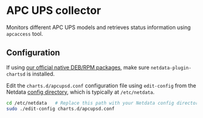 <!--
title: "APC UPS monitoring with Netdata"
custom_edit_url: "https://github.com/netdata/netdata/edit/master/collectors/charts.d.plugin/apcupsd/README.md"
sidebar_label: "APC UPS"
learn_status: "Published"
learn_topic_type: "References"
learn_rel_path: "Integrations/Monitor/Remotes/Devices"
-->

# APC UPS collector

Monitors different APC UPS models and retrieves status information using `apcaccess` tool.

## Configuration

If using [our official native DEB/RPM packages](https://github.com/netdata/netdata/blob/master/packaging/installer/methods/packages.md), make sure `netdata-plugin-chartsd` is installed.

Edit the `charts.d/apcupsd.conf` configuration file using `edit-config` from the Netdata [config
directory](https://github.com/netdata/netdata/blob/master/docs/configure/nodes.md), which is typically at `/etc/netdata`.

```bash
cd /etc/netdata   # Replace this path with your Netdata config directory, if different
sudo ./edit-config charts.d/apcupsd.conf
```


